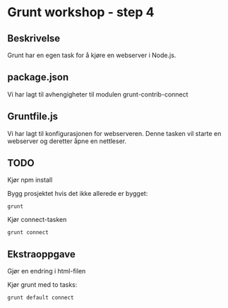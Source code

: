 # Grunt workshop - step 4

## Beskrivelse

Grunt har en egen task for å kjøre en webserver i Node.js.

## package.json
Vi har lagt til avhengigheter til modulen grunt-contrib-connect

## Gruntfile.js
Vi har lagt til konfigurasjonen for webserveren. Denne tasken vil starte en webserver og deretter åpne en nettleser.

## TODO

Kjør npm install

Bygg prosjektet hvis det ikke allerede er bygget:

	grunt

Kjør connect-tasken

	grunt connect


## Ekstraoppgave

Gjør en endring i html-filen

Kjør grunt med to tasks:

	grunt default connect


